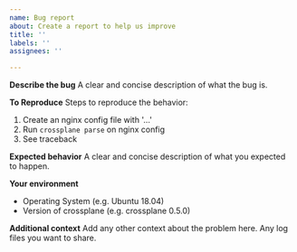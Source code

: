 ```yaml
---
name: Bug report
about: Create a report to help us improve
title: ''
labels: ''
assignees: ''

---
```


**Describe the bug**
A clear and concise description of what the bug is.

**To Reproduce**
Steps to reproduce the behavior:
1. Create an nginx config file with '...'
2. Run `crossplane parse` on nginx config
3. See traceback

**Expected behavior**
A clear and concise description of what you expected to happen.

**Your environment**
* Operating System (e.g. Ubuntu 18.04)
* Version of crossplane (e.g. crossplane 0.5.0)

**Additional context**
Add any other context about the problem here. Any log files you want to share.
